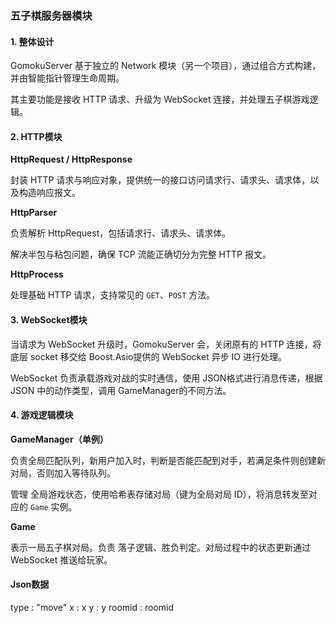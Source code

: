 ### 五子棋服务器模块

#### 1. 整体设计

GomokuServer 基于独立的 Network 模块（另一个项目），通过组合方式构建，并由智能指针管理生命周期。

其主要功能是接收 HTTP 请求、升级为 WebSocket 连接，并处理五子棋游戏逻辑。

#### 2. HTTP模块

**HttpRequest / HttpResponse**

封装 HTTP 请求与响应对象，提供统一的接口访问请求行、请求头、请求体，以及构造响应报文。

**HttpParser**

负责解析 HttpRequest，包括请求行、请求头、请求体。

解决半包与粘包问题，确保 TCP 流能正确切分为完整 HTTP 报文。

**HttpProcess**

处理基础 HTTP 请求，支持常见的 `GET`、`POST` 方法。

#### 3. WebSocket模块

当请求为 WebSocket 升级时，GomokuServer 会，关闭原有的 HTTP 连接，将底层 socket 移交给 Boost.Asio提供的 WebSocket 异步 IO 进行处理。

WebSocket 负责承载游戏对战的实时通信，使用 JSON格式进行消息传递，根据 JSON 中的动作类型，调用 GameManager的不同方法。

#### 4. 游戏逻辑模块

**GameManager（单例）**

负责全局匹配队列，新用户加入时，判断是否能匹配到对手，若满足条件则创建新对局，否则加入等待队列。

管理 全局游戏状态，使用哈希表存储对局（键为全局对局 ID），将消息转发至对应的 `Game` 实例。

**Game**

表示一局五子棋对局。负责 落子逻辑、胜负判定。对局过程中的状态更新通过 WebSocket 推送给玩家。





#### Json数据



type : "move"	x : x	y : y	roomid : roomid



































